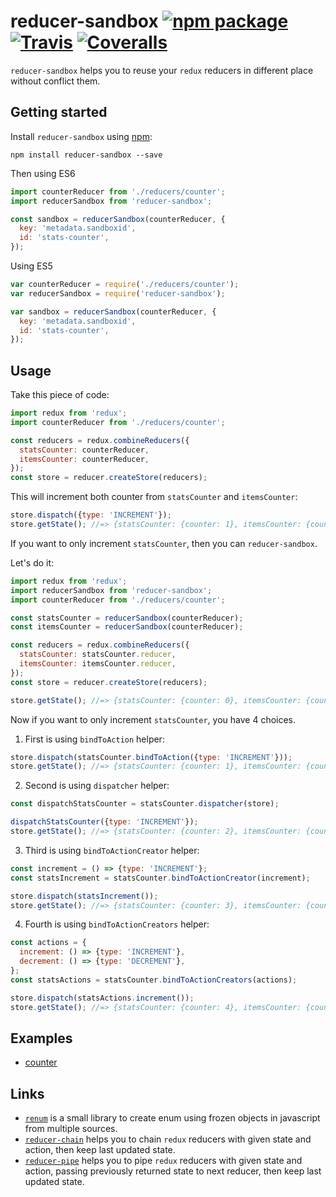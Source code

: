 # reducer-sandbox [![npm package][npm-badge]][npm] [![Travis][build-badge]][build] [![Coveralls][coverage-badge]][coverage]

[build-badge]: https://img.shields.io/travis/bydooweedoo/reducer-sandbox/master.svg?style=flat-square
[build]: https://travis-ci.org/bydooweedoo/reducer-sandbox

[coverage-badge]: https://img.shields.io/codecov/c/github/bydooweedoo/reducer-sandbox.svg?style=flat-square
[coverage]: https://codecov.io/github/bydooweedoo/reducer-sandbox

[npm-badge]: https://img.shields.io/npm/v/reducer-sandbox.svg?style=flat-square
[npm]: https://www.npmjs.org/package/reducer-sandbox

`reducer-sandbox` helps you to reuse your `redux` reducers in different place without conflict them.

## Getting started

Install `reducer-sandbox` using [npm](https://www.npmjs.org/):

```shell
npm install reducer-sandbox --save
```

Then using ES6

```js
import counterReducer from './reducers/counter';
import reducerSandbox from 'reducer-sandbox';

const sandbox = reducerSandbox(counterReducer, {
  key: 'metadata.sandboxid',
  id: 'stats-counter',
});
```

Using ES5

```js
var counterReducer = require('./reducers/counter');
var reducerSandbox = require('reducer-sandbox');

var sandbox = reducerSandbox(counterReducer, {
  key: 'metadata.sandboxid',
  id: 'stats-counter',
});
```

## Usage

Take this piece of code:
```js
import redux from 'redux';
import counterReducer from './reducers/counter';

const reducers = redux.combineReducers({
  statsCounter: counterReducer,
  itemsCounter: counterReducer,
});
const store = reducer.createStore(reducers);
```

This will increment both counter from `statsCounter` and `itemsCounter`:
```js
store.dispatch({type: 'INCREMENT'});
store.getState(); //=> {statsCounter: {counter: 1}, itemsCounter: {counter: 1}}
```

If you want to only increment `statsCounter`, then you can `reducer-sandbox`.

Let's do it:
```js
import redux from 'redux';
import reducerSandbox from 'reducer-sandbox';
import counterReducer from './reducers/counter';

const statsCounter = reducerSandbox(counterReducer);
const itemsCounter = reducerSandbox(counterReducer);

const reducers = redux.combineReducers({
  statsCounter: statsCounter.reducer,
  itemsCounter: itemsCounter.reducer,
});
const store = reducer.createStore(reducers);

store.getState(); //=> {statsCounter: {counter: 0}, itemsCounter: {counter: 0}}
```

Now if you want to only increment `statsCounter`, you have 4 choices.

1. First is using `bindToAction` helper:
  ```js
  store.dispatch(statsCounter.bindToAction({type: 'INCREMENT'}));
  store.getState(); //=> {statsCounter: {counter: 1}, itemsCounter: {counter: 0}}
  ```
2. Second is using `dispatcher` helper:
  ```js
  const dispatchStatsCounter = statsCounter.dispatcher(store);

  dispatchStatsCounter({type: 'INCREMENT'});
  store.getState(); //=> {statsCounter: {counter: 2}, itemsCounter: {counter: 0}}
  ```
3. Third is using `bindToActionCreator` helper:
  ```js
  const increment = () => {type: 'INCREMENT'};
  const statsIncrement = statsCounter.bindToActionCreator(increment);

  store.dispatch(statsIncrement());
  store.getState(); //=> {statsCounter: {counter: 3}, itemsCounter: {counter: 0}}
  ```
4. Fourth is using `bindToActionCreators` helper:
  ```js
  const actions = {
    increment: () => {type: 'INCREMENT'},
    decrement: () => {type: 'DECREMENT'},
  };
  const statsActions = statsCounter.bindToActionCreators(actions);

  store.dispatch(statsActions.increment());
  store.getState(); //=> {statsCounter: {counter: 4}, itemsCounter: {counter: 0}}
  ```

## Examples

* [counter](./examples/counter)

## Links

* [`renum`](https://www.npmjs.org/package/renum) is a small library to create enum using frozen objects in javascript from multiple sources.
* [`reducer-chain`](https://www.npmjs.org/package/reducer-chain) helps you to chain `redux` reducers with given state and action, then keep last updated state.
* [`reducer-pipe`](https://www.npmjs.org/package/reducer-pipe) helps you to pipe `redux` reducers with given state and action, passing previously returned state to next reducer, then keep last updated state.
